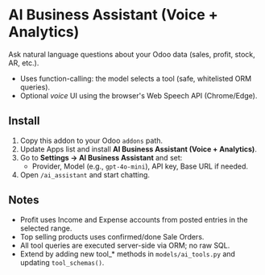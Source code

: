 
# AI Business Assistant (Voice + Analytics)

Ask natural language questions about your Odoo data (sales, profit, stock, AR, etc.).
- Uses function-calling: the model selects a tool (safe, whitelisted ORM queries).
- Optional *voice* UI using the browser's Web Speech API (Chrome/Edge).

## Install
1. Copy this addon to your Odoo `addons` path.
2. Update Apps list and install **AI Business Assistant (Voice + Analytics)**.
3. Go to **Settings → AI Business Assistant** and set:
   - Provider, Model (e.g., `gpt-4o-mini`), API key, Base URL if needed.
4. Open `/ai_assistant` and start chatting.

## Notes
- Profit uses Income and Expense accounts from posted entries in the selected range.
- Top selling products uses confirmed/done Sale Orders.
- All tool queries are executed server-side via ORM; no raw SQL.
- Extend by adding new tool_* methods in `models/ai_tools.py` and updating `tool_schemas()`.

